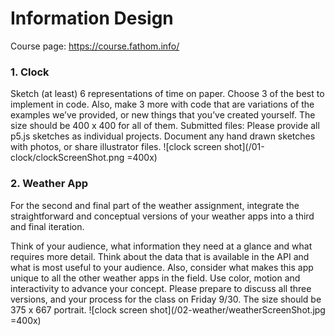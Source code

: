 # Information Design
Course page: https://course.fathom.info/

### 1. Clock

Sketch (at least) 6 representations of time on paper. Choose 3 of the best to implement in code. Also, make 3 more with code that are variations of the examples we’ve provided, or new things that you’ve created yourself. The size should be 400 x 400 for all of them. Submitted files: Please provide all p5.js sketches as individual projects. Document any hand drawn sketches with photos, or share illustrator files.
![clock screen shot](/01-clock/clockScreenShot.png =400x)

### 2. Weather App

For the second and final part of the weather assignment, integrate the straightforward and conceptual versions of your weather apps into a third and final iteration.

Think of your audience, what information they need at a glance and what requires more detail. Think about the data that is available in the API and what is most useful to your audience. Also, consider what makes this app unique to all the other weather apps in the field. Use color, motion and interactivity to advance your concept. Please prepare to discuss all three versions, and your process for the class on Friday 9/30. The size should be 375 x 667 portrait.
![clock screen shot](/02-weather/weatherScreenShot.jpg =400x)
